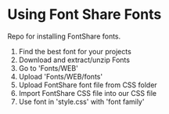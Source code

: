 # Using Font Share Fonts
  
  Repo for installing FontShare fonts. 


  1. Find the best font for your projects
  2. Download and extract/unzip Fonts
  3. Go to 'Fonts/WEB'
  4. Upload 'Fonts/WEB/fonts'
  5. Upload FontShare font file from CSS folder
  6. Import FontShare CSS file into our CSS file
  7. Use font in 'style.css' with 'font family'